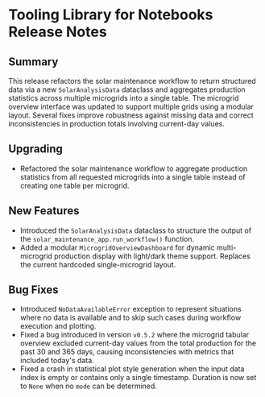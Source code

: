 # Tooling Library for Notebooks Release Notes

## Summary

This release refactors the solar maintenance workflow to return structured data via a new `SolarAnalysisData` dataclass and aggregates production statistics across multiple microgrids into a single table. The microgrid overview interface was updated to support multiple grids using a modular layout. Several fixes improve robustness against missing data and correct inconsistencies in production totals involving current-day values.

## Upgrading
- Refactored the solar maintenance workflow to aggregate production statistics from all requested microgrids into a single table instead of creating one table per microgrid.

## New Features

- Introduced the `SolarAnalysisData` dataclass to structure the output of the `solar_maintenance_app.run_workflow()` function.
- Added a modular `MicrogridOverviewDashboard` for dynamic multi-microgrid production display with light/dark theme support. Replaces the current hardcoded single-microgrid layout.

## Bug Fixes

- Introduced `NoDataAvailableError` exception to represent situations where no data is available and to skip such cases during workflow execution and plotting.
- Fixed a bug introduced in version `v0.5.2` where the microgrid tabular overview excluded current-day values from the total production for the past 30 and 365 days, causing inconsistencies with metrics that included today's data.
- Fixed a crash in statistical plot style generation when the input data index is empty or contains only a single timestamp. Duration is now set to `None` when no `mode` can be determined.

